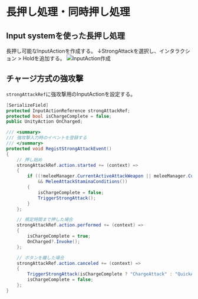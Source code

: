 # 長押し処理・同時押し処理

## Input systemを使った長押し処理

長押し可能なInputActionを作成する。
↓StrongAttackを選択し、インタラクション > Holdを追加する。
![InputAction作成](img/strong_attack_input_action.png)

## チャージ方式の強攻撃

`strongAttackRef`に強攻撃用のInputActionを設定する。

```cs [vShooterMeleeInput.cs]
[SerializeField]
protected InputActionReference strongAttackRef;
protected bool isChargeComplete = false;
public UnityAction OnCharged;

/// <summary>
/// 強攻撃入力時のイベントを登録する
/// </summary>
protected void RegistStrongAttackEvent()
{
    // 押し始め
    strongAttackRef.action.started += (context) =>
    {
        if ((!meleeManager.CurrentActiveAttackWeapon || meleeManager.CurrentActiveAttackWeapon.useStrongAttack)
            && MeleeAttackStaminaConditions())
        {
            isChargeComplete = false;
            TriggerStrongAttack();
        }
    };

    // 規定時間まで押した場合
    strongAttackRef.action.performed += (context) =>
    {
        isChargeComplete = true;
        OnCharged?.Invoke();
    };

    // ボタンを離した場合
    strongAttackRef.action.canceled += (context) =>
    {
        TriggerStrongAttack(isChargeComplete ? "ChargeAttack" : "QuickAttack");
        isChargeComplete = false;
    };
}
```